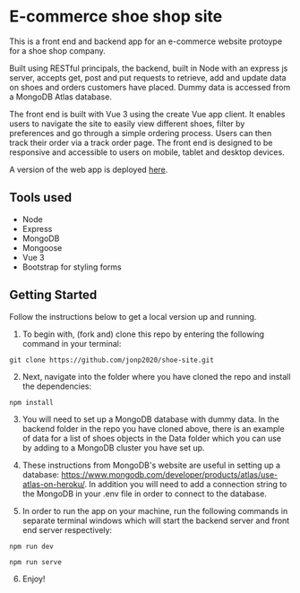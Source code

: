 # E-commerce shoe shop site

This is a front end and backend app for an e-commerce website protoype for a shoe shop company.

Built using RESTful principals, the backend, built in Node with an express js server, accepts get, post and put requests to retrieve, add and update data on shoes and orders customers have placed. Dummy data is accessed from a MongoDB Atlas database. 

The front end is built with Vue 3 using the create Vue app client. It enables users to navigate the site to easily view different shoes, filter by preferences and go through a simple ordering process. Users can then track their order via a track order page. The front end is designed to be responsive and accessible to users on mobile, tablet and desktop devices.

A version of the web app is deployed [here](https://rocky-waters-20841.herokuapp.com/).

## Tools used
- Node
- Express
- MongoDB
- Mongoose
- Vue 3
- Bootstrap for styling forms

## Getting Started

Follow the instructions below to get a local version up and running.


1. To begin with, (fork and) clone this repo by entering the following command in your terminal:

```
git clone https://github.com/jonp2020/shoe-site.git
```
2. Next, navigate into the folder where you have cloned the repo and install the dependencies:

```
npm install
```
3. You will need to set up a MongoDB database with dummy data. In the backend folder in the repo you have cloned above, there is an example of data for a list of shoes objects in the Data folder which you can use by adding to a MongoDB cluster you have set up.

4. These instructions from MongoDB's website are useful in setting up a database: https://www.mongodb.com/developer/products/atlas/use-atlas-on-heroku/. In addition you will need to add a connection string to the MongoDB in your .env file in order to connect to the database.

5. In order to run the app on your machine, run the following commands in separate terminal windows which will start the backend server and front end server respectively:

```
npm run dev
```
```
npm run serve
```
6. Enjoy!
